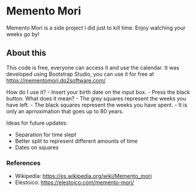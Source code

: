   
# Memento Mori

Memento Mori is a side project I did just to kill time. Enjoy watching your weeks go by!


## About this

This code is free, everyone can access it and use the calendar. It was developed using Bootstrap Studio, you can use it for free at https://mementomori.do2software.com/

How do I use it?
    - Insert your birth date on the input box.
    - Press the black button.
What does it mean?
    - The grey squares represent the weeks you have left.
    - The black squares represent the weeks you have spent. 
    - It is only an aprroximation that goes up to 80 years.
    
Ideas for future updates:

- Separation for time slept
- Better split to represent different amounts of time
- Dates on squares

### References

- Wikipedia: https://es.wikipedia.org/wiki/Memento_mori
- Elestoico: https://elestoico.com/memento-mori/
